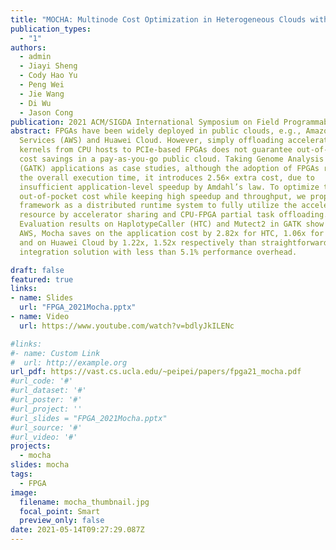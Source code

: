 ```yaml
---
title: "MOCHA: Multinode Cost Optimization in Heterogeneous Clouds with Accelerators"
publication_types:
  - "1"
authors:
  - admin
  - Jiayi Sheng
  - Cody Hao Yu
  - Peng Wei
  - Jie Wang
  - Di Wu
  - Jason Cong
publication: 2021 ACM/SIGDA International Symposium on Field Programmable Gate Arrays (FPGA ’21)
abstract: FPGAs have been widely deployed in public clouds, e.g., Amazon Web
  Services (AWS) and Huawei Cloud. However, simply offloading accelerated
  kernels from CPU hosts to PCIe-based FPGAs does not guarantee out-of-pocket
  cost savings in a pay-as-you-go public cloud. Taking Genome Analysis Toolkit
  (GATK) applications as case studies, although the adoption of FPGAs reduces
  the overall execution time, it introduces 2.56× extra cost, due to
  insufficient application-level speedup by Amdahl’s law. To optimize the
  out-of-pocket cost while keeping high speedup and throughput, we propose Mocha
  framework as a distributed runtime system to fully utilize the accelerator
  resource by accelerator sharing and CPU-FPGA partial task offloading.
  Evaluation results on HaplotypeCaller (HTC) and Mutect2 in GATK show that on
  AWS, Mocha saves on the application cost by 2.82x for HTC, 1.06x for Mutect2
  and on Huawei Cloud by 1.22x, 1.52x respectively than straightforward CPU-FPGA
  integration solution with less than 5.1% performance overhead.

draft: false
featured: true
links:
- name: Slides
  url: "FPGA_2021Mocha.pptx"
- name: Video
  url: https://www.youtube.com/watch?v=bdlyJkILENc

#links:
#- name: Custom Link
#  url: http://example.org
url_pdf: https://vast.cs.ucla.edu/~peipei/papers/fpga21_mocha.pdf
#url_code: '#'
#url_dataset: '#'
#url_poster: '#'
#url_project: ''
#url_slides = "FPGA_2021Mocha.pptx"
#url_source: '#'
#url_video: '#'
projects:
  - mocha
slides: mocha
tags:
  - FPGA
image:
  filename: mocha_thumbnail.jpg
  focal_point: Smart
  preview_only: false
date: 2021-05-14T09:27:29.087Z
---
```


